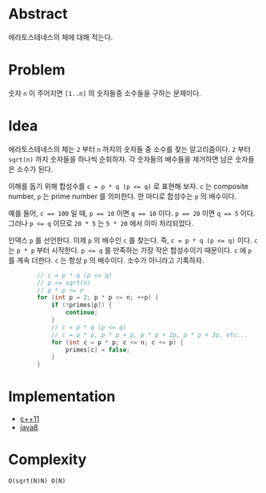 # Abstract

에라토스테네스의 체에 대해 적는다.

# Problem

숫자 `n` 이 주어지면 `[1..n]` 의 숫자들중 소수들을 구하는 문제이다.

# Idea

에라토스테네스의 체는 `2` 부터 `n` 까지의 숫자들 중 소수를 찾는 알고리즘이다.  `2` 부터 `sqrt(n)` 까지 숫자들을 하나씩 순회하자.  각 숫자들의 배수들을 제거하면 남은 숫자들은 소수가 된다.

이해를 돕기 위해 합성수를 `c = p * q (p <= q)` 로 표현해 보자. `c` 는 composite number, `p` 는 prime number 를 의미한다. 한 마디로 합성수는 `p` 의 배수이다.

예를 들어, `c == 100` 일 때, `p == 10` 이면 `q == 10` 이다. `p == 20` 이면 `q == 5` 이다. 그러나 `p <= q` 이므로 `20 * 5` 는 `5 * 20` 에서 이미 처리되었다.

인덱스 `p` 를 선언한다. 이제 `p` 의 배수인 `c` 를 찾는다.  즉, `c = p * q (p <= q)` 이다. `c` 는 `p * p` 부터 시작한다. `p <= q` 를 만족하는 가장 작은 합성수이기 때문이다. `c` 에 `p` 를 계속 더한다. `c` 는 항상 `p` 의 배수이다. 소수가 아니라고 기록하자.

```java
        // c = p * q (p <= q)
        // p <= sqrt(n)
        // p * p <= n
        for (int p = 2; p * p <= n; ++p) {
            if (!primes[p]) {
                continue;
            }
            // c = p * q (p <= q) 
            // c = p * p, p * p + p, p * p + 2p, p * p + 3p, etc...
            for (int c = p * p; c <= n; c += p) {
                primes[c] = false;
            }
        }
```

# Implementation

* [c++11](a.cpp)
* [java8](MainApp.java)

# Complexity

```
O(sqrt(N)N) O(N)
```
